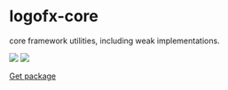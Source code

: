 # logofx-core
core framework utilities, including weak implementations.

<img src=https://ci.appveyor.com/api/projects/status/github/logofx/logofx-core>

<img src=https://img.shields.io/nuget/dt/LogoFX.Core>

[Get package](https://www.nuget.org/packages/LogoFX.Core/)
